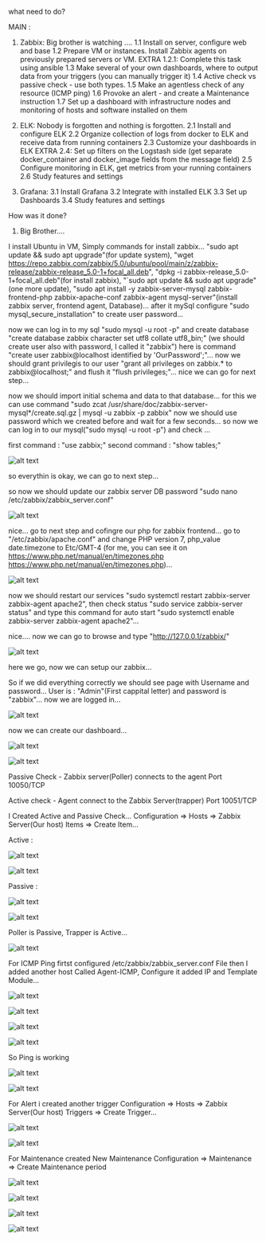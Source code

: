 what need to do?

MAIN :
1. Zabbix:
Big brother is watching  ....
1.1 Install on server, configure web and base
1.2 Prepare VM or instances. Install Zabbix agents on previously prepared servers or VM.
EXTRA 1.2.1: Complete this task using ansible
1.3 Make several of your own dashboards, where to output data from your triggers (you can manually trigger it)
1.4 Active check vs passive check - use both types.
1.5 Make an agentless check of any resource (ICMP ping)
1.6 Provoke an alert - and create a Maintenance instruction
1.7 Set up a dashboard with infrastructure nodes and monitoring of hosts and software installed on them

2. ELK:
Nobody is forgotten and nothing is forgotten.
2.1 Install and configure ELK
2.2 Organize collection of logs from docker to ELK and receive data from running containers
2.3 Customize your dashboards in ELK
EXTRA 2.4: Set up filters on the Logstash side (get separate docker_container and docker_image fields from the message field)
2.5 Configure monitoring in ELK, get metrics from your running containers
2.6 Study features and settings

3. Grafana:
3.1 Install Grafana
3.2 Integrate with installed ELK
3.3 Set up Dashboards
3.4 Study features and settings




How was it done?


1. Big Brother....

I install Ubuntu in VM, Simply commands for install zabbix... "sudo apt update && sudo apt upgrade"(for update system), "wget https://repo.zabbix.com/zabbix/5.0/ubuntu/pool/main/z/zabbix-release/zabbix-release_5.0-1+focal_all.deb", "dpkg -i zabbix-release_5.0-1+focal_all.deb"(for install zabbix), "`sudo apt update && sudo apt upgrade"(one more update), "sudo apt install -y zabbix-server-mysql zabbix-frontend-php zabbix-apache-conf zabbix-agent mysql-server"(install zabbix server, frontend agent, Database)...
after it mySql configure "sudo mysql_secure_installation" to create user password...


now we can log in to my sql "sudo mysql -u root -p" and create database "create database zabbix character set utf8 collate utf8_bin;" (we should create user also with password, I called it "zabbix") here is command "create user zabbix@localhost identified by 'OurPassword';"... now we should grant privilegis to our user "grant all privileges on zabbix.* to zabbix@localhost;" and flush it "flush privileges;"... nice we can go for next step...


now we should import initial schema and data to that database... for this we can use command "sudo zcat /usr/share/doc/zabbix-server-mysql*/create.sql.gz | mysql -u zabbix -p zabbix" now we should use password which we created before and wait for a few seconds... so now we can log in to our mysql("sudo mysql -u root -p") and check ... 

first command : "use zabbix;"
second command : "show tables;"

![alt text](https://s3.eu-west-1.amazonaws.com/by.bucket-exadel/T7-3.JPG)

so everythin is okay, we can go to next step...


so now we should update our zabbix server DB password "sudo nano /etc/zabbix/zabbix_server.conf"

![alt text](https://s3.eu-west-1.amazonaws.com/by.bucket-exadel/T7-4.JPG)


nice... go to next step and cofingre our php for zabbix frontend... go to "/etc/zabbix/apache.conf" and change PHP version 7, php_value date.timezone to Etc/GMT-4 (for me, you can see it on https://www.php.net/manual/en/timezones.php https://www.php.net/manual/en/timezones.php)...

![alt text](https://s3.eu-west-1.amazonaws.com/by.bucket-exadel/T7-5.JPG)


now we should restart our services "sudo systemctl restart zabbix-server zabbix-agent apache2", then check status "sudo service zabbix-server status" and type this command for auto start "sudo systemctl enable zabbix-server zabbix-agent apache2"...

nice.... now we can go to browse and type "http://127.0.0.1/zabbix/"

![alt text](https://s3.eu-west-1.amazonaws.com/by.bucket-exadel/T7-6.JPG)

here we go, now we can setup our zabbix...

So if we did everything correctly we should see page with Username and password... User is : "Admin"(First cappital letter) and password is "zabbix"... now we are logged in...


![alt text](https://s3.eu-west-1.amazonaws.com/by.bucket-exadel/T7-7.JPG)


now we can create our dashboard...

![alt text](https://s3.eu-west-1.amazonaws.com/by.bucket-exadel/T7-8.JPG)



![alt text](https://s3.eu-west-1.amazonaws.com/by.bucket-exadel/T7-10.JPG)



Passive Check - Zabbix server(Poller) connects to the agent Port 10050/TCP 

Active check - Agent connect to the Zabbix Server(trapper)  Port 10051/TCP



I Created Active and Passive Check... Configuration => Hosts => Zabbix Server(Our host) Items => Create Item...


Active : 

![alt text](https://s3.eu-west-1.amazonaws.com/by.bucket-exadel/T7-11.JPG)


![alt text](https://s3.eu-west-1.amazonaws.com/by.bucket-exadel/T7-12.JPG)


Passive : 

![alt text](https://s3.eu-west-1.amazonaws.com/by.bucket-exadel/T7-14.JPG)


![alt text](https://s3.eu-west-1.amazonaws.com/by.bucket-exadel/T7-13.JPG)




Poller is Passive, Trapper is Active...


![alt text](https://s3.eu-west-1.amazonaws.com/by.bucket-exadel/T7-15.JPG)



For ICMP Ping firtst configured /etc/zabbix/zabbix_server.conf File then I added another host Called Agent-ICMP, Configure it added IP and Template Module...

![alt text](https://s3.eu-west-1.amazonaws.com/by.bucket-exadel/T7-26.JPG)

![alt text](https://s3.eu-west-1.amazonaws.com/by.bucket-exadel/T7-18.JPG)


![alt text](https://s3.eu-west-1.amazonaws.com/by.bucket-exadel/T7-19.JPG)


![alt text](https://s3.eu-west-1.amazonaws.com/by.bucket-exadel/T7-17.JPG)


So Ping is working 


![alt text](https://s3.eu-west-1.amazonaws.com/by.bucket-exadel/T7-16.JPG)


![alt text](https://s3.eu-west-1.amazonaws.com/by.bucket-exadel/T7-27.JPG)



For Alert i created another trigger Configuration => Hosts => Zabbix Server(Our host) Triggers => Create Trigger...

![alt text](https://s3.eu-west-1.amazonaws.com/by.bucket-exadel/T7-20.JPG)

![alt text](https://s3.eu-west-1.amazonaws.com/by.bucket-exadel/T7-21.JPG)

For Maintenance created New Maintenance Configuration => Maintenance => Create Maintenance period

![alt text](https://s3.eu-west-1.amazonaws.com/by.bucket-exadel/T7-22.JPG)

![alt text](https://s3.eu-west-1.amazonaws.com/by.bucket-exadel/T7-24.JPG)

![alt text](https://s3.eu-west-1.amazonaws.com/by.bucket-exadel/T7-23.JPG)

![alt text](https://s3.eu-west-1.amazonaws.com/by.bucket-exadel/T7-25.JPG)

